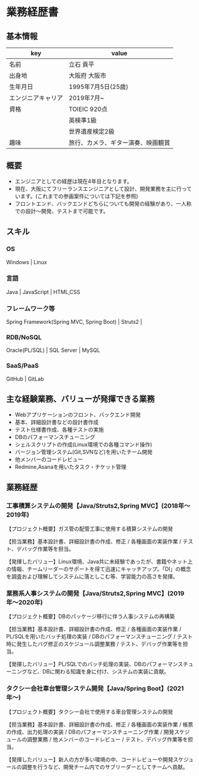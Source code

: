 # 業務経歴書

## 基本情報

|key|value|
|----|----|
|名前|立石 貢平|
|出身地|大阪府 大阪市|
|生年月日|1995年7月5日(25歳)|
|エンジニアキャリア|2019年7月~|
|資格|TOIEIC 920点|
||英検準1級|
||世界遺産検定2級|
|趣味|旅行、カメラ、ギター演奏、映画観賞|

## 概要
- エンジニアとしての経歴は現在4年目となります。
- 現在、大阪にてフリーランスエンジニアとして設計、開発業務を主に行っています。(これまでの参画案件については下記を参照)
- フロントエンド、バックエンドどちらについても開発の経験があり、一人称での設計〜開発、テストまで可能です。

## スキル

### OS

Windows | Linux

### 言語

Java | JavaScript | HTML,CSS

### フレームワーク等

Spring Framework(Spring MVC, Spring Boot) | Struts2 |

### RDB/NoSQL

Oracle(PL/SQL) | SQL Server | MySQL

### SaaS/PaaS

GitHub | GitLab

## 主な経験業務、バリューが発揮できる業務

- Webアプリケーションのフロント、バックエンド開発
- 基本、詳細設計書などの設計書作成
- テスト仕様書作成、各種テストの実施
- DBのパフォーマンスチューニング
- シェルスクリプトの作成(Linux環境での各種コマンド操作)
- バージョン管理システム(Git,SVNなど)を用いたチーム開発
- 他メンバーのコードレビュー
- Redmine,Asanaを用いたタスク・チケット管理

## 業務経歴

### 工事積算システムの開発【Java/Struts2,Spring MVC】(2018年〜2019年)

【プロジェクト概要】ガス管の配管工事に使用する積算システムの開発

【担当業務】基本設計書、詳細設計書の作成、修正 / 各種画面の実装作業 / テスト、デバッグ作業等を担当。

【発揮したバリュー】Linux環境、Java共に未経験であったが、書籍やネット上の情報、チームリーダーのサポートを得て迅速にキャッチアップ。「DI」の概念を調査および理解してシステムに落としこむ等、学習能力の高さを発揮。

### 業務系人事システムの開発【Java/Struts2,Spring MVC】(2019年〜2020年)

【プロジェクト概要】DBのパッケージ移行に伴う人事システムの再構築

【担当業務】基本設計書、詳細設計書の作成、修正 / 各種画面の実装作業 / PL/SQLを用いたバッチ処理の実装 /
DBのパフォーマンスチューニング / テスト時に発生したバグ修正のスケジュール調整業務 / テスト、デバッグ作業等を担当。

【発揮したバリュー】PL/SQLでのバッチ処理の実装、DBのパフォーマンスチューニングなど、DBに関わる知識を身に付け、システムの実装に貢献。

### タクシー会社車台管理システム開発【Java/Spring Boot】(2021年〜)

【プロジェクト概要】タクシー会社で使用する車台管理システムの開発

【担当業務】基本設計書、詳細設計書の作成、修正 / 各種画面の実装作業 / 帳票の作成、出力処理の実装 / DBのパフォーマンスチューニング作業 / 開発スケジュールの調整業務 / 他メンバーのコードレビュー / テスト、デバッグ作業等を担当。

【発揮したバリュー】新人の方が多い環境の中、コードレビューや開発スケジュールの調整を行うなど、開発チーム内でのサブリーダーとしてチームへ貢献。

